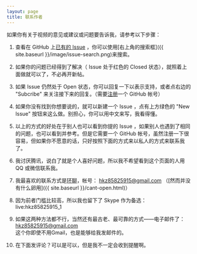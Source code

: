 ```yaml
---
layout: page
title: 联系作者
---
```


如果你有关于视频的意见或建议或问题要告诉我，请参考以下步骤：

1.	查看在 GitHub 上[已有的 Issue](https://github.com/FiveYellowMice/how-to-convert-videos-with-ffmpeg-zh/issues) ，你可以使用[右上角的搜索框]({{ site.baseurl }}/image/issue-search.png)来搜索。

2.	如果你的问题已经得到了解决（ Issue 处于红色的 Closed 状态），就照着上面做就可以了，不必再开新帖。

3.	如果 Issue 仍然处于 Open 状态，你可以回复一下以表示支持，或者点右边的 "Subcribe" 来关注接下来的回复。（需要[注册](https://github.com/join)一个 GitHub 帐号）

4.	如果你没有找到你想要说的，就可以新建一个 Issue ，点有上方绿色的 "New Issue" 按钮来这么做。别担心，你可以用中文来写，我看得懂。

5.	以上的方式的好处在于别人也可以看到你提的 Issue ，如果别人也遇到了相同的问题，也可以看到并参考。但是它需要一个 GitHub 帐号，虽然注册一下很容易，但如果你不愿意的话，只好按照下面的方式来以私人的方式来联系我了。

6.	我讨厌腾讯，说白了就是个人喜好问题，所以我不希望看到这个页面的人用 QQ 或微信联系我。

7.	我最喜欢的联系方式是[环聊](http://www.google.com/+/learnmore/hangouts/?hl=zh-CN)，帐号： [hkz85825915@gmail.com](https://plus.google.com/u/0/+%E9%BB%84%E5%87%AF%E5%93%B2/about) （[然而并没有什么卵用]({{ site.baseurl }}/cant-open.html)）

8.	因为前者门槛比较高，所以我也留下了 Skype 作为备选： live:hkz85825915_1

9.	如果这两种方法都不行，当然还有最古老、最可靠的方式——电子邮件了： <hkz85825915@gmail.com>  
	这个你即使不用Gmail，也是能够给我发邮件的。

10.	在下面发评论？可以是可以，但是我不一定会收到提醒啊。
